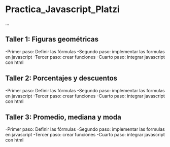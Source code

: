 # Practica_Javascript_Platzi

...

## Taller 1: Figuras geométricas
 -Primer paso: Definir las fórmulas
 -Segundo paso: implementar las formulas en javascript
 -Tercer paso: crear funciones
 -Cuarto paso: integrar javascript con html

 ## Taller 2: Porcentajes y descuentos
  -Primer paso: Definir las fórmulas
 -Segundo paso: implementar las formulas en javascript
 -Tercer paso: crear funciones
 -Cuarto paso: integrar javascript con html

 ## Taller 3: Promedio, mediana y moda
  -Primer paso: Definir las fórmulas
 -Segundo paso: implementar las formulas en javascript
 -Tercer paso: crear funciones
 -Cuarto paso: integrar javascript con html